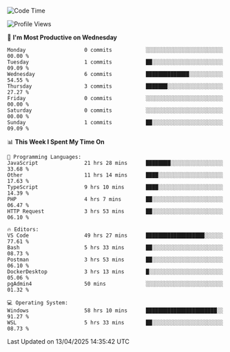 <!--START_SECTION:waka-->
![Code Time](http://img.shields.io/badge/Code%20Time-4%2C634%20hrs%205%20mins-blue)

![Profile Views](http://img.shields.io/badge/Profile%20Views-8-blue)

📅 **I'm Most Productive on Wednesday** 

```text
Monday                   0 commits           ░░░░░░░░░░░░░░░░░░░░░░░░░   00.00 % 
Tuesday                  1 commits           ██░░░░░░░░░░░░░░░░░░░░░░░   09.09 % 
Wednesday                6 commits           ██████████████░░░░░░░░░░░   54.55 % 
Thursday                 3 commits           ███████░░░░░░░░░░░░░░░░░░   27.27 % 
Friday                   0 commits           ░░░░░░░░░░░░░░░░░░░░░░░░░   00.00 % 
Saturday                 0 commits           ░░░░░░░░░░░░░░░░░░░░░░░░░   00.00 % 
Sunday                   1 commits           ██░░░░░░░░░░░░░░░░░░░░░░░   09.09 % 
```


📊 **This Week I Spent My Time On** 

```text
💬 Programming Languages: 
JavaScript               21 hrs 28 mins      ████████░░░░░░░░░░░░░░░░░   33.68 % 
Other                    11 hrs 14 mins      ████░░░░░░░░░░░░░░░░░░░░░   17.63 % 
TypeScript               9 hrs 10 mins       ████░░░░░░░░░░░░░░░░░░░░░   14.39 % 
PHP                      4 hrs 7 mins        ██░░░░░░░░░░░░░░░░░░░░░░░   06.47 % 
HTTP Request             3 hrs 53 mins       ██░░░░░░░░░░░░░░░░░░░░░░░   06.10 % 

🔥 Editors: 
VS Code                  49 hrs 27 mins      ███████████████████░░░░░░   77.61 % 
Bash                     5 hrs 33 mins       ██░░░░░░░░░░░░░░░░░░░░░░░   08.73 % 
Postman                  3 hrs 53 mins       ██░░░░░░░░░░░░░░░░░░░░░░░   06.10 % 
DockerDesktop            3 hrs 13 mins       █░░░░░░░░░░░░░░░░░░░░░░░░   05.06 % 
pgAdmin4                 50 mins             ░░░░░░░░░░░░░░░░░░░░░░░░░   01.32 % 

💻 Operating System: 
Windows                  58 hrs 10 mins      ███████████████████████░░   91.27 % 
WSL                      5 hrs 33 mins       ██░░░░░░░░░░░░░░░░░░░░░░░   08.73 % 
```


 Last Updated on 13/04/2025 14:35:42 UTC
<!--END_SECTION:waka-->
